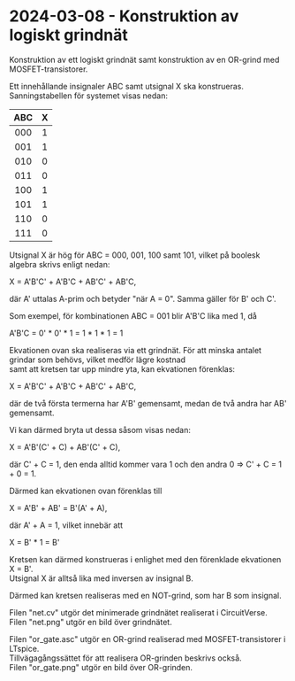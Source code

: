 # 2024-03-08 - Konstruktion av logiskt grindnät

Konstruktion av ett logiskt grindnät samt konstruktion av en OR-grind med MOSFET-transistorer.

Ett innehållande insignaler ABC samt utsignal X ska konstrueras.  
Sanningstabellen för systemet visas nedan:  

|    ABC     |    X    |
| :--------: | :-----: | 
|    000     |    1    |
|    001     |    1    |
|    010     |    0    |     
|    011     |    0    |    
|    100     |    1    |   
|    101     |    1    |     
|    110     |    0    |      
|    111     |    0    |      

Utsignal X är hög för ABC = 000, 001, 100 samt 101, vilket på boolesk algebra skrivs enligt nedan:  

X = A'B'C' + A'B'C + AB'C' + AB'C,  

där A' uttalas A-prim och betyder "när A = 0". Samma gäller för B' och C'.  

Som exempel, för kombinationen ABC = 001 blir A'B'C lika med 1, då  

A'B'C = 0' * 0' * 1 = 1 * 1 * 1 = 1  

Ekvationen ovan ska realiseras via ett grindnät. För att minska antalet grindar som behövs, vilket medför lägre kostnad  
samt att kretsen tar upp mindre yta, kan ekvationen förenklas:  

X = A'B'C' + A'B'C + AB'C' + AB'C,  

där de två första termerna har A'B' gemensamt, medan de två andra har AB' gemensamt.  

Vi kan därmed bryta ut dessa såsom visas nedan:  

X = A'B'(C' + C) + AB'(C' + C),  

där C' + C = 1, den enda alltid kommer vara 1 och den andra 0 => C' + C = 1 + 0 = 1.  

Därmed kan ekvationen ovan förenklas till  

X = A'B' + AB' = B'(A' + A),  

där A' + A = 1, vilket innebär att  

X = B' * 1 = B'  

Kretsen kan därmed konstrueras i enlighet med den förenklade ekvationen X = B'.  
Utsignal X är alltså lika med inversen av insignal B.  

Därmed kan kretsen realiseras med en NOT-grind, som har B som insignal.  

Filen "net.cv" utgör det minimerade grindnätet realiserat i CircuitVerse.  
Filen "net.png" utgör en bild över grindnätet.  

Filen "or_gate.asc" utgör en OR-grind realiserad med MOSFET-transistorer i LTspice.  
Tillvägagångssättet för att realisera OR-grinden beskrivs också.    
Filen "or_gate.png" utgör en bild över OR-grinden.  
